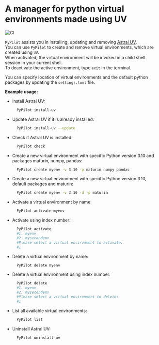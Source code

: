 # A manager for python virtual environments made using UV

![CI](https://github.com/FrodeUlri/PyPilot/actions/workflows/ci.yml/badge.svg)

`PyPilot` assists you in installing, updating and removing [Astral UV](https://docs.astral.sh/uv/).  
You can use `PyPilot` to create and remove virtual environments, which are created using `UV`.  
When activated, the virtual environment will be invoked in a child shell session in your current shell.  
To deactivate the active environment, type `exit` in the terminal.

You can specify location of virtual environments and the default python packages by updating the `settings.toml` file.

**Example usage:**

- Install Astral UV:

  ```bash
    PyPilot install-uv
  ```

- Update Astral UV if it is already installed:

  ```bash
    PyPilot install-uv --update
  ```

- Check if Astral UV is installed:

  ```bash
    PyPilot check
  ```

- Create a new virtual environment with specific Python version 3.10 and packages maturin, numpy, pandas:

  ```bash
    PyPilot create myenv -v 3.10 -p maturin numpy pandas
  ```

- Create a new virtual environment with specific Python version 3.10, default packages and maturin:

  ```bash
    PyPilot create myenv -v 3.10 -d -p maturin
  ```

- Activate a virtual environment by name:

  ```bash
    PyPilot activate myenv
  ```

- Activate using index number:

  ```bash
    PyPilot activate
    #1. myenv
    #2. mysecondenv
    #Please select a virtual environment to activate:
    #1
  ```

- Delete a virtual environment by name:

  ```bash
    PyPilot delete myenv
  ```

- Delete a virtual environment using index number:

  ```bash
    PyPilot delete
    #1. myenv
    #2. mysecondenv
    #Please select a virtual environment to delete:
    #1
  ```

- List all available virtual environments:

  ```bash
    PyPilot list
  ```

- Uninstall Astral UV:

  ```bash
    PyPilot uninstall-uv
  ```
